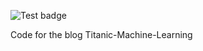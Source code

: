 ![Test badge](https://github.com/shantnu/Titanic-Machine-Learning/actions/workflows/main.yml/badge.svg)

Code for the blog Titanic-Machine-Learning
